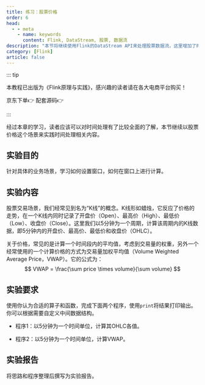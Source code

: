 ```yaml
---
title: 练习：股票价格
order: 6
head:
  - - meta
    - name: keywords
      content: Flink, DataStream, 股票, 数据流
description: "本节将继续使用Flink的DataStream API来处理股票数据流，这里增加了时间和窗口相关的概念。"
category: [Flink]
article: false
---
```


::: tip

本教程已出版为《Flink原理与实践》，感兴趣的读者请在各大电商平台购买！

京东下单👉 <a href="https://item.jd.com/13154364.html"> <Badge text="京东" color="#428bca" /></a> 配套源码👉 <a href="https://github.com/luweizheng/flink-tutorials"> <Badge text="GitHub源码" color="grey" /> </a>

:::

经过本章的学习，读者应该可以对时间处理有了比较全面的了解，本节继续以股票价格这个场景来实践时间处理相关内容。

## 实验目的

针对具体的业务场景，学习如何设置窗口，如何在窗口上进行计算。

## 实验内容

股票交易场景，我们经常见到名为“K线”的概念。K线形如蜡烛，它反应了价格的走势，在一个K线内同时记录了开盘价（Open）、最高价（High）、最低价（Low）、收盘价（Close）。这里我们以5分钟为一个周期，计算该周期内的K线数据，即5分钟内的开盘价、最高价、最低价和收盘价（OHLC）。

关于价格，常见的是计算一个时间段内的平均值，考虑到交易量的权重，另外一个经常使用的一个计算价格的方式为交易量加权平均值（Volume Weighted Average Price，VWAP）。它的公式为：
$$
VWAP = \frac{\sum price \times volume}{\sum volume}
$$

## 实验要求

使用你认为合适的算子和函数，完成下面两个程序，使用`print`将结果打印输出。你可以根据需要自定义中间数据结构。

* 程序1：以5分钟为一个时间单位，计算其OHLC各值。

* 程序2：以5分钟为一个时间单位，计算VWAP。

## 实验报告

将思路和程序整理后撰写为实验报告。